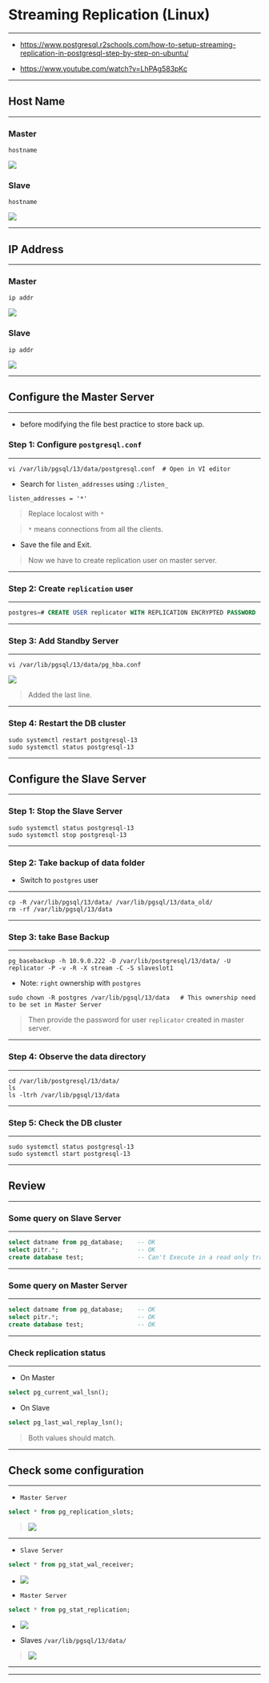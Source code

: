 # **Streaming Replication (Linux)**

---

- https://www.postgresql.r2schools.com/how-to-setup-streaming-replication-in-postgresql-step-by-step-on-ubuntu/

- https://www.youtube.com/watch?v=LhPAg583pKc

---

## Host Name

---

### Master

```shell
hostname   
```

![](i/9.png)


### Slave

```shell
hostname   
```

![](i/10.png)

---


## IP Address


---


### Master

```shell
ip addr
```

![](i/12.png)


### Slave

```shell
ip addr
```

![](i/11.png)


---

## Configure the Master Server

---

- before modifying the file best practice to store back up.

### Step 1: Configure `postgresql.conf`

---

```shell
vi /var/lib/pgsql/13/data/postgresql.conf  # Open in VI editor
```

- Search for `listen_addresses` using `:/listen_`


```shell
listen_addresses = '*'
```

> Replace localost with `*`

> `*` means connections from all the clients.

- Save the file and Exit.

> Now we have to create replication user on master server.

---

### Step 2: Create `replication` user

---


```sql
postgres=# CREATE USER replicator WITH REPLICATION ENCRYPTED PASSWORD 'replicator' ;
```

---

### Step 3: Add Standby Server

---

```shell
vi /var/lib/pgsql/13/data/pg_hba.conf
```

![](i/13.png)

> Added the last line.

---

### Step 4: Restart the DB cluster

```shell
sudo systemctl restart postgresql-13
sudo systemctl status postgresql-13
```

---

## Configure the Slave Server

---

### Step 1: Stop the Slave Server

```shell
sudo systemctl status postgresql-13
sudo systemctl stop postgresql-13
```

---

### Step 2: Take backup of data folder

- Switch to `postgres` user

---

```shell
cp -R /var/lib/pgsql/13/data/ /var/lib/pgsql/13/data_old/
rm -rf /var/lib/pgsql/13/data
```

---

### Step 3: take Base Backup

---

```shell
pg_basebackup -h 10.9.0.222 -D /var/lib/postgresql/13/data/ -U replicator -P -v -R -X stream -C -S slaveslot1
```
- Note: `right` ownership with `postgres`

```shell
sudo chown -R postgres /var/lib/pgsql/13/data   # This ownership need to be set in Master Server
```

> Then provide the password for user `replicator` created in master server.

---

### Step 4: Observe the data directory

---

```shell
cd /var/lib/postgresql/13/data/
ls
ls -ltrh /var/lib/pgsql/13/data
```

---

### Step 5: Check the DB cluster

---

```shell
sudo systemctl status postgresql-13
sudo systemctl start postgresql-13
```

---

## Review

---

### Some query on Slave Server

---

```sql
select datname from pg_database;    -- OK
select pitr.*;                      -- OK
create database test;               -- Can't Execute in a read only transaction (Standby Server)
```

---

### Some query on Master Server

---

```sql
select datname from pg_database;    -- OK
select pitr.*;                      -- OK
create database test;               -- OK
```

---

### Check replication status

---

- On Master

```sql
select pg_current_wal_lsn();
```

- On Slave

```sql
select pg_last_wal_replay_lsn();
```

> Both values should match.

---

## Check some configuration

---

- `Master Server`

```sql
select * from pg_replication_slots;
```

> ![](i/14.png)

---

- `Slave Server`

```sql
select * from pg_stat_wal_receiver;
```

- ![](i/15.png)

- `Master Server`

```sql
select * from pg_stat_replication;
```

- ![](i/16.png)

- Slaves `/var/lib/pgsql/13/data/`

> ![](i/17.png)

---

---











